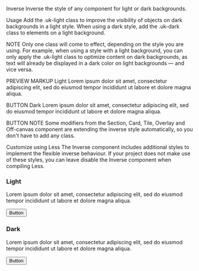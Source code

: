

Inverse
Inverse the style of any component for light or dark backgrounds.

Usage
Add the .uk-light class to improve the visibility of objects on dark backgrounds in a light style. When using a dark style, add the .uk-dark class to elements on a light background.

NOTE Only one class will come to effect, depending on the style you are using. For example, when using a style with a light background, you can only apply the .uk-light class to optimize content on dark backgrounds, as text will already be displayed in a dark color on light backgrounds — and vice versa.

<div class="uk-light"></div>

<div class="uk-dark"></div>
PREVIEW
MARKUP
Light
Lorem ipsum dolor sit amet, consectetur adipiscing elit, sed do eiusmod tempor incididunt ut labore et dolore magna aliqua.

BUTTON
Dark
Lorem ipsum dolor sit amet, consectetur adipiscing elit, sed do eiusmod tempor incididunt ut labore et dolore magna aliqua.

BUTTON
NOTE Some modifiers from the Section, Card, Tile, Overlay and Off-canvas component are extending the inverse style automatically, so you don't have to add any class.

Customize using Less
The Inverse component includes additional styles to implement the flexible inverse behaviour. If your project does not make use of these styles, you can leave disable the Inverse component when compiling Less.


<div class="uk-child-width-1-2@s" uk-grid>
    <div>
        <div class="uk-light uk-background-secondary uk-padding">
            <h3>Light</h3>
            <p>Lorem ipsum dolor sit amet, consectetur adipiscing elit, sed do eiusmod tempor incididunt ut labore et dolore magna aliqua.</p>
            <button class="uk-button uk-button-default">Button</button>
        </div>
    </div>
    <div>
        <div class="uk-dark uk-background-muted uk-padding">
            <h3>Dark</h3>
            <p>Lorem ipsum dolor sit amet, consectetur adipiscing elit, sed do eiusmod tempor incididunt ut labore et dolore magna aliqua.</p>
            <button class="uk-button uk-button-default">Button</button>
        </div>
    </div>
</div>


